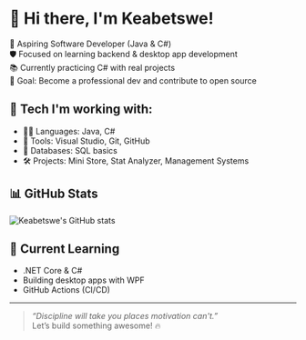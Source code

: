 # 👋 Hi there, I'm Keabetswe!

🚀 Aspiring Software Developer (Java & C#)  
🛡️ Focused on learning backend & desktop app development  
📚 Currently practicing C# with real projects  
🎯 Goal: Become a professional dev and contribute to open source

## 🧠 Tech I'm working with:
- 👨‍💻 Languages: Java, C#
- 🧰 Tools: Visual Studio, Git, GitHub
- 💾 Databases: SQL basics
- 🛠️ Projects: Mini Store, Stat Analyzer, Management Systems

## 📊 GitHub Stats
![Keabetswe's GitHub stats](https://github-readme-stats.vercel.app/api?username=keabetswe10&show_icons=true&theme=tokyonight)

## 🌱 Current Learning
- .NET Core & C#
- Building desktop apps with WPF
- GitHub Actions (CI/CD)

---

> _“Discipline will take you places motivation can't.”_  
Let’s build something awesome! 🔥
